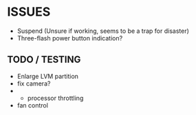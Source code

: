 
# ISSUES 

* Suspend (Unsure if working, seems to be a trap for disaster)
* Three-flash power button indication?


## TODO / TESTING

- Enlarge LVM partition
- fix camera?
- - processor throttling 
- fan control